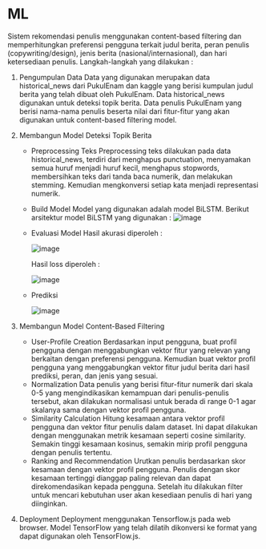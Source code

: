 # ML
Sistem rekomendasi penulis menggunakan content-based filtering dan memperhitungkan preferensi pengguna terkait judul berita, peran penulis (copywriting/design), jenis berita (nasional/internasional), dan hari ketersediaan penulis.
Langkah-langkah yang dilakukan :
1. Pengumpulan Data
Data yang digunakan merupakan data historical_news dari PukulEnam dan kaggle yang berisi kumpulan judul berita yang telah dibuat oleh PukulEnam. Data historical_news digunakan untuk deteksi topik berita. Data penulis PukulEnam yang berisi nama-nama penulis beserta nilai dari fitur-fitur yang akan digunakan untuk content-based filtering model.
2. Membangun Model Deteksi Topik Berita
    - Preprocessing Teks
      Preprocessing teks dilakukan pada data historical_news, terdiri dari menghapus punctuation, menyamakan semua huruf menjadi huruf kecil, menghapus stopwords, membersihkan teks dari tanda baca numerik, dan melakukan stemming. Kemudian mengkonversi setiap kata menjadi representasi numerik. 
    - Build Model
      Model yang digunakan adalah model BiLSTM. Berikut arsitektur model BiLSTM yang digunakan : 
      ![image](https://github.com/rizqul/PukulEnam-recommend-system/assets/54715329/b28210b0-495d-4d82-a34b-c847c9b8d9ff)
    - Evaluasi Model
      Hasil akurasi diperoleh :
      
      ![image](https://github.com/rizqul/PukulEnam-recommend-system/assets/54715329/0ae2d6f2-5334-44f4-92bd-55ab6aaf7792)
      
      Hasil loss diperoleh :
      
      ![image](https://github.com/rizqul/PukulEnam-recommend-system/assets/54715329/c90d8274-ce10-4f1c-a9d7-4d546c93f67f)
    
    - Prediksi
    
      ![image](https://github.com/rizqul/PukulEnam-recommend-system/assets/54715329/84936479-bdd4-4a46-82e5-465afc57489e)
      
3. Membangun Model Content-Based Filtering
    - User-Profile Creation
      Berdasarkan input pengguna, buat profil pengguna dengan menggabungkan vektor fitur yang relevan yang berkaitan dengan preferensi pengguna. 
      Kemudian buat vektor profil pengguna yang menggabungkan vektor fitur judul berita dari hasil prediksi, peran, dan jenis yang sesuai.
    - Normalization
      Data penulis yang berisi fitur-fitur numerik dari skala 0-5 yang mengindikasikan kemampuan dari penulis-penulis tersebut, akan dilakukan normalisasi untuk berada di range 0-1 agar skalanya sama dengan vektor profil pengguna.
    - Similarity Calculation
      Hitung kesamaan antara vektor profil pengguna dan vektor fitur penulis dalam dataset. Ini dapat dilakukan dengan menggunakan metrik kesamaan seperti cosine similarity. Semakin tinggi kesamaan kosinus, semakin mirip profil pengguna dengan penulis tertentu.
    - Ranking and Recommendation
       Urutkan penulis berdasarkan skor kesamaan dengan vektor profil pengguna. Penulis dengan skor kesamaan tertinggi dianggap paling relevan dan dapat direkomendasikan kepada pengguna. Setelah itu dilakukan filter untuk mencari kebutuhan user akan kesediaan penulis di hari yang diinginkan.

4. Deployment
   Deployment menggunakan Tensorflow.js pada web browser. Model TensorFlow yang telah dilatih dikonversi ke format yang dapat digunakan oleh TensorFlow.js.
